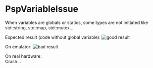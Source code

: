 # PspVariableIssue
 
When variables are globals or statics, some types are not initiated like std::string, std::map, std::mutex...

Expected result (code without global variable):
![good result](https://github.com/Fewnity/PspVariableIssue/assets/39272935/6e7fad81-53d9-45b3-a043-85fd9e23074b)

On emulator:
![bad result](https://github.com/Fewnity/PspVariableIssue/assets/39272935/7017d171-5353-4e3d-b55b-bc61d5f7bf3d)

On real hardware:<br>
Crash...
